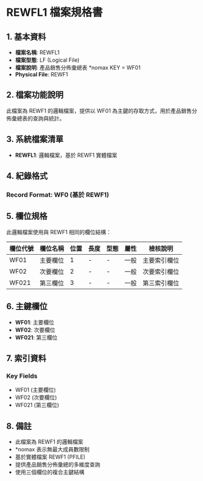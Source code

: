 # REWFL1 檔案規格書

## 1. 基本資料
- **檔案名稱**: REWFL1
- **檔案型態**: LF (Logical File)
- **檔案說明**: 產品銷售分佈彙總表 *nomax KEY = WF01
- **Physical File**: REWF1

## 2. 檔案功能說明
此檔案為 REWF1 的邏輯檔案，提供以 WF01 為主鍵的存取方式，用於產品銷售分佈彙總表的查詢與統計。

## 3. 系統檔案清單
- **REWFL1**: 邏輯檔案，基於 REWF1 實體檔案

## 4. 紀錄格式
### Record Format: WF0 (基於 REWF1)

## 5. 欄位規格
此邏輯檔案使用與 REWF1 相同的欄位結構：

| 欄位代號 | 欄位名稱 | 位置 | 長度 | 型態 | 屬性 | 檢核說明 |
|----------|----------|------|------|------|------|----------|
| WF01 | 主要欄位 | 1 | - | - | 一般 | 主要索引欄位 |
| WF02 | 次要欄位 | 2 | - | - | 一般 | 次要索引欄位 |
| WF021 | 第三欄位 | 3 | - | - | 一般 | 第三索引欄位 |

## 6. 主鍵欄位
- **WF01**: 主要欄位
- **WF02**: 次要欄位  
- **WF021**: 第三欄位

## 7. 索引資料
### Key Fields
- WF01 (主要欄位)
- WF02 (次要欄位)
- WF021 (第三欄位)

## 8. 備註
- 此檔案為 REWF1 的邏輯檔案
- *nomax 表示無最大成員數限制
- 基於實體檔案 REWF1 (PFILE)
- 提供產品銷售分佈彙總的多維度查詢
- 使用三個欄位的複合主鍵結構 